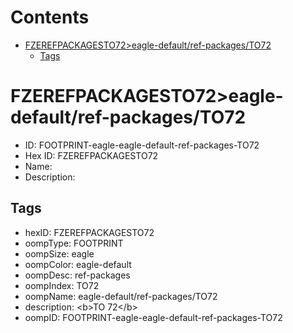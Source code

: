 



Contents
========

* [FZEREFPACKAGESTO72>eagle-default/ref-packages/TO72](#fzerefpackagesto72eagle-defaultref-packagesto72)
	* [Tags](#tags)

# FZEREFPACKAGESTO72>eagle-default/ref-packages/TO72

- ID: FOOTPRINT-eagle-eagle-default-ref-packages-TO72
- Hex ID: FZEREFPACKAGESTO72
- Name: 
- Description: 

## Tags

- hexID: FZEREFPACKAGESTO72
- oompType: FOOTPRINT
- oompSize: eagle
- oompColor: eagle-default
- oompDesc: ref-packages
- oompIndex: TO72
- oompName: eagle-default/ref-packages/TO72
- description: &lt;b&gt;TO 72&lt;/b&gt;
- oompID: FOOTPRINT-eagle-eagle-default-ref-packages-TO72
